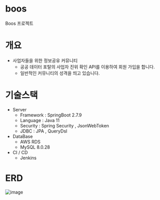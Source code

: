 # boos
Boos 프로젝트

# 개요
- 사업자들을 위한 정보공유 커뮤니티
  - 공공 데이터 포탈의 사업자 진위 확인 API를 이용하여 회원 가입을 합니다.
  - 일반적인 커뮤니티의 성격을 띄고 있습니다.

# 기술스택
- Server
  - Framework : SpringBoot 2.7.9
  - Language : Java 11
  - Security : Spring Security , JsonWebToken
  - JDBC : JPA , QueryDsl
- DataBase
  - AWS RDS
  - MySQL 8.0.28
- CI / CD
  - Jenkins  


# ERD

![image](https://user-images.githubusercontent.com/89395238/229414753-9d2ed4f1-7b0e-4b37-a36a-854121da415d.png)
